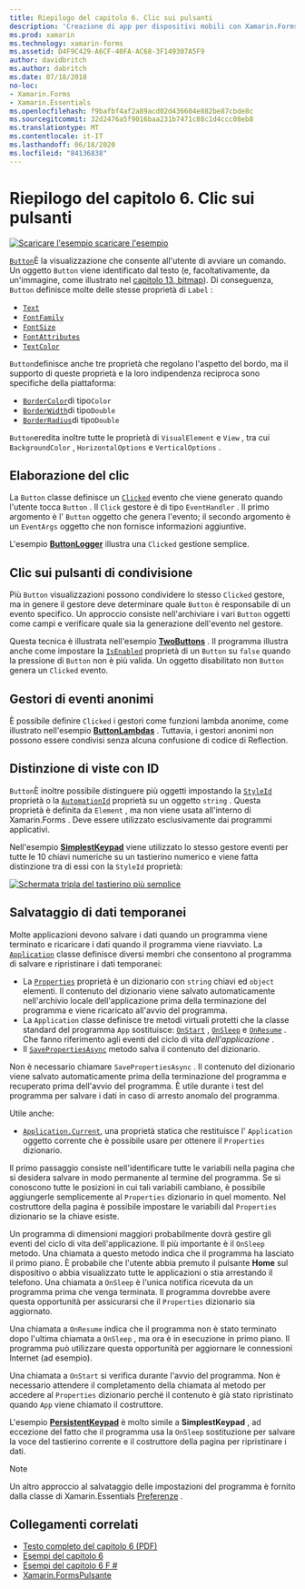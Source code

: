 ```yaml
---
title: Riepilogo del capitolo 6. Clic sui pulsanti
description: 'Creazione di app per dispositivi mobili con Xamarin.Forms : riepilogo del capitolo 6. Clic sui pulsanti'
ms.prod: xamarin
ms.technology: xamarin-forms
ms.assetid: D4F9C429-A6CF-40FA-AC68-3F149307A5F9
author: davidbritch
ms.author: dabritch
ms.date: 07/18/2018
no-loc:
- Xamarin.Forms
- Xamarin.Essentials
ms.openlocfilehash: f9bafbf4af2a89acd02d436604e882be87cbde8c
ms.sourcegitcommit: 32d2476a5f9016baa231b7471c88c1d4ccc08eb8
ms.translationtype: MT
ms.contentlocale: it-IT
ms.lasthandoff: 06/18/2020
ms.locfileid: "84136838"
---
```

# <a name="summary-of-chapter-6-button-clicks"></a>Riepilogo del capitolo 6. Clic sui pulsanti

[![Scaricare ](~/media/shared/download.png) l'esempio scaricare l'esempio](https://github.com/xamarin/xamarin-forms-book-samples/tree/master/Chapter06)

[`Button`](xref:Xamarin.Forms.Button)È la visualizzazione che consente all'utente di avviare un comando. Un oggetto `Button` viene identificato dal testo (e, facoltativamente, da un'immagine, come illustrato nel [capitolo 13, bitmap](chapter13.md)). Di conseguenza, `Button` definisce molte delle stesse proprietà di `Label` :

- [`Text`](xref:Xamarin.Forms.Button.Text)
- [`FontFamily`](xref:Xamarin.Forms.Button.FontFamily)
- [`FontSize`](xref:Xamarin.Forms.Button.FontSize)
- [`FontAttributes`](xref:Xamarin.Forms.Button.FontAttributes)
- [`TextColor`](xref:Xamarin.Forms.Button.TextColor)

`Button`definisce anche tre proprietà che regolano l'aspetto del bordo, ma il supporto di queste proprietà e la loro indipendenza reciproca sono specifiche della piattaforma:

- [`BorderColor`](xref:Xamarin.Forms.Button.BorderColor)di tipo`Color`
- [`BorderWidth`](xref:Xamarin.Forms.Button.BorderWidth)di tipo`Double`
- [`BorderRadius`](xref:Xamarin.Forms.Button.BorderRadius)di tipo`Double`

`Button`eredita inoltre tutte le proprietà di `VisualElement` e `View` , tra cui `BackgroundColor` , `HorizontalOptions` e `VerticalOptions` .

## <a name="processing-the-click"></a>Elaborazione del clic

La `Button` classe definisce un [`Clicked`](xref:Xamarin.Forms.Button.Clicked) evento che viene generato quando l'utente tocca `Button` . Il `Click` gestore è di tipo `EventHandler` . Il primo argomento è l' `Button` oggetto che genera l'evento; il secondo argomento è un `EventArgs` oggetto che non fornisce informazioni aggiuntive.

L'esempio [**ButtonLogger**](https://github.com/xamarin/xamarin-forms-book-samples/tree/master/Chapter06/ButtonLogger) illustra una `Clicked` gestione semplice.

## <a name="sharing-button-clicks"></a>Clic sui pulsanti di condivisione

Più `Button` visualizzazioni possono condividere lo stesso `Clicked` gestore, ma in genere il gestore deve determinare quale `Button` è responsabile di un evento specifico. Un approccio consiste nell'archiviare i vari `Button` oggetti come campi e verificare quale sia la generazione dell'evento nel gestore.

Questa tecnica è illustrata nell'esempio [**TwoButtons**](https://github.com/xamarin/xamarin-forms-book-samples/tree/master/Chapter06/TwoButtons) . Il programma illustra anche come impostare la [`IsEnabled`](xref:Xamarin.Forms.VisualElement.IsEnabled) proprietà di un `Button` su `false` quando la pressione di `Button` non è più valida. Un oggetto disabilitato non `Button` genera un `Clicked` evento.

## <a name="anonymous-event-handlers"></a>Gestori di eventi anonimi

È possibile definire `Clicked` i gestori come funzioni lambda anonime, come illustrato nell'esempio [**ButtonLambdas**](https://github.com/xamarin/xamarin-forms-book-samples/tree/master/Chapter06/ButtonLambdas) . Tuttavia, i gestori anonimi non possono essere condivisi senza alcuna confusione di codice di Reflection.

## <a name="distinguishing-views-with-ids"></a>Distinzione di viste con ID

`Button`È inoltre possibile distinguere più oggetti impostando la [`StyleId`](xref:Xamarin.Forms.Element.StyleId) proprietà o la [`AutomationId`](xref:Xamarin.Forms.Element.AutomationId) proprietà su un oggetto `string` . Questa proprietà è definita da `Element` , ma non viene usata all'interno di Xamarin.Forms . Deve essere utilizzato esclusivamente dai programmi applicativi.

Nell'esempio [**SimplestKeypad**](https://github.com/xamarin/xamarin-forms-book-samples/tree/master/Chapter06/SimplestKeypad) viene utilizzato lo stesso gestore eventi per tutte le 10 chiavi numeriche su un tastierino numerico e viene fatta distinzione tra di essi con la `StyleId` proprietà:

[![Schermata tripla del tastierino più semplice](images/ch06fg04-small.png "Calcolatrice")](images/ch06fg04-large.png#lightbox "Calcolatrice")

## <a name="saving-transient-data"></a>Salvataggio di dati temporanei

Molte applicazioni devono salvare i dati quando un programma viene terminato e ricaricare i dati quando il programma viene riavviato. La [`Application`](xref:Xamarin.Forms.Application) classe definisce diversi membri che consentono al programma di salvare e ripristinare i dati temporanei:

- La [`Properties`](xref:Xamarin.Forms.Application.Properties) proprietà è un dizionario con `string` chiavi ed `object` elementi. Il contenuto del dizionario viene salvato automaticamente nell'archivio locale dell'applicazione prima della terminazione del programma e viene ricaricato all'avvio del programma.
- La `Application` classe definisce tre metodi virtuali protetti che la classe standard del programma `App` sostituisce: [`OnStart`](xref:Xamarin.Forms.Application.OnStart) , [`OnSleep`](xref:Xamarin.Forms.Application.OnSleep) e [`OnResume`](xref:Xamarin.Forms.Application.OnResume) . Che fanno riferimento agli eventi del ciclo di vita *dell'applicazione* .
- Il [`SavePropertiesAsync`](xref:Xamarin.Forms.Application.SavePropertiesAsync) metodo salva il contenuto del dizionario.

Non è necessario chiamare `SavePropertiesAsync` . Il contenuto del dizionario viene salvato automaticamente prima della terminazione del programma e recuperato prima dell'avvio del programma. È utile durante i test del programma per salvare i dati in caso di arresto anomalo del programma.

Utile anche:

- [`Application.Current`](xref:Xamarin.Forms.Application.Current), una proprietà statica che restituisce l' `Application` oggetto corrente che è possibile usare per ottenere il `Properties` dizionario.

Il primo passaggio consiste nell'identificare tutte le variabili nella pagina che si desidera salvare in modo permanente al termine del programma. Se si conoscono tutte le posizioni in cui tali variabili cambiano, è possibile aggiungerle semplicemente al `Properties` dizionario in quel momento. Nel costruttore della pagina è possibile impostare le variabili dal `Properties` dizionario se la chiave esiste.

Un programma di dimensioni maggiori probabilmente dovrà gestire gli eventi del ciclo di vita dell'applicazione. Il più importante è il `OnSleep` metodo. Una chiamata a questo metodo indica che il programma ha lasciato il primo piano. È probabile che l'utente abbia premuto il pulsante **Home** sul dispositivo o abbia visualizzato tutte le applicazioni o stia arrestando il telefono. Una chiamata a `OnSleep` è l'unica notifica ricevuta da un programma prima che venga terminata. Il programma dovrebbe avere questa opportunità per assicurarsi che il `Properties` dizionario sia aggiornato.

Una chiamata a `OnResume` indica che il programma non è stato terminato dopo l'ultima chiamata a `OnSleep` , ma ora è in esecuzione in primo piano. Il programma può utilizzare questa opportunità per aggiornare le connessioni Internet (ad esempio).

Una chiamata a `OnStart` si verifica durante l'avvio del programma. Non è necessario attendere il completamento della chiamata al metodo per accedere al `Properties` dizionario perché il contenuto è già stato ripristinato quando `App` viene chiamato il costruttore.

L'esempio [**PersistentKeypad**](https://github.com/xamarin/xamarin-forms-book-samples/tree/master/Chapter06/PersistentKeypad) è molto simile a **SimplestKeypad** , ad eccezione del fatto che il programma usa la `OnSleep` sostituzione per salvare la voce del tastierino corrente e il costruttore della pagina per ripristinare i dati.

> [!NOTE]
> Un altro approccio al salvataggio delle impostazioni del programma è fornito dalla classe di Xamarin.Essentials [Preferenze](~/essentials/preferences.md) .

## <a name="related-links"></a>Collegamenti correlati

- [Testo completo del capitolo 6 (PDF)](https://download.xamarin.com/developer/xamarin-forms-book/XamarinFormsBook-Ch06-Apr2016.pdf)
- [Esempi del capitolo 6](https://github.com/xamarin/xamarin-forms-book-samples/tree/master/Chapter06)
- [Esempi del capitolo 6 F #](https://github.com/xamarin/xamarin-forms-book-samples/tree/master/Chapter06/FS)
- [Xamarin.FormsPulsante](~/xamarin-forms/user-interface/button.md)
